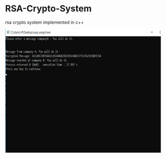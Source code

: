 # RSA-Crypto-System
rsa crypto system implemented in c++

<img src="Output Files/Screenshot 2019-09-15 10.35.55.png" width="600" height="400"/>
